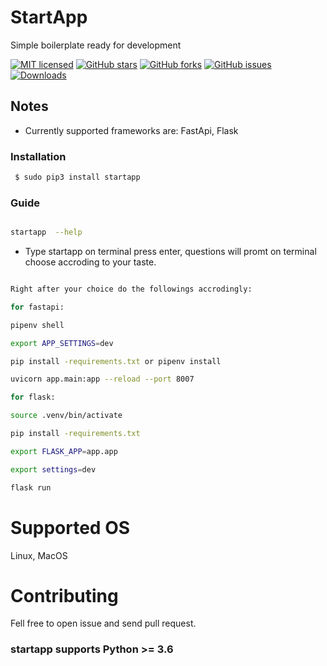 




# StartApp 

Simple boilerplate ready for development 

[![MIT licensed](https://img.shields.io/github/license/marlin-dev/startapp)](https://raw.githubusercontent.com/marlin-dev/startapp/master/LICENSE)
[![GitHub stars](https://img.shields.io/github/stars/marlin-dev/startapp.svg)](https://github.com/marlin-dev/startapp/stargazers)
[![GitHub forks](https://img.shields.io/github/forks/marlin-dev/startapp.svg)](https://github.com/marlin-dev/startapp/network)
[![GitHub issues](https://img.shields.io/github/issues-raw/marlin-dev/startapp)](https://github.com/marlin-dev/startapp/issues)
[![Downloads](https://pepy.tech/badge/startapp)](https://pepy.tech/project/startapp)


## Notes
- Currently supported  frameworks are:  FastApi, Flask




### Installation ###

```sh
 $ sudo pip3 install startapp
```


### Guide

```bash

startapp  --help 

```
- Type  startapp  on terminal press enter, questions will promt on terminal choose accroding to your taste.


```bash

Right after your choice do the followings accrodingly: 

for fastapi:

pipenv shell

export APP_SETTINGS=dev

pip install -requirements.txt or pipenv install

uvicorn app.main:app --reload --port 8007

for flask:

source .venv/bin/activate

pip install -requirements.txt

export FLASK_APP=app.app

export settings=dev

flask run

```

# Supported OS
Linux, MacOS

# Contributing
Fell free to open issue and send pull request.


### startapp  supports Python >= 3.6